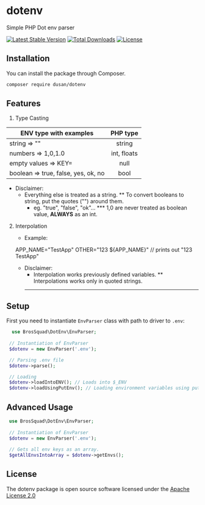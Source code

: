 <h1>dotenv</h1>

Simple PHP Dot env parser

[![Latest Stable Version](https://poser.pugx.org/dusan/dotenv/v)](//packagist.org/packages/dusan/dotenv)
[![Total Downloads](https://poser.pugx.org/dusan/dotenv/downloads)](//packagist.org/packages/dusan/dotenv)
[![License](https://poser.pugx.org/dusan/dotenv/license)](//packagist.org/packages/dusan/dotenv)

## Installation 
You can install the package through Composer.
```bash
composer require dusan/dotenv
```
## Features

1. Type Casting

| ENV type with examples                        | PHP type      |
| --------------------------------------------- |:-------------:|
| string         => ""                          | string        |
| numbers        => 1,0,1.0                     | int, floats   |
| empty values   => KEY=                        | null          |
| boolean        => true, false, yes, ok, no    | bool          |

- Disclaimer:
    * Everything else is treated as a string.
    ** To convert booleans to string, put the quotes ("") around them.
        -  eg. "true", "false", "ok"...
    *** 1,0 are never treated as boolean value, **ALWAYS** as an int.
    
2. Interpolation
    - Example:  
    
    APP_NAME="TestApp"
    OTHER="123 ${APP_NAME}" // prints out "123 TestApp"
    
    - Disclaimer:
        * Interpolation works previously defined variables.
        ** Interpolations works only in quoted strings.
        *** 
    

## Setup

First you need to instantiate ```EnvParser``` class with path to  driver to ```.env```:
```php
  use BrosSquad\DotEnv\EnvParser;
  
 // Instantiation of EnvParser
 $dotenv = new EnvParser('.env');

 // Parsing .env file
 $dotenv->parse();

 // Loading
 $dotenv->loadIntoENV(); // Loads into $_ENV
 $dotenv->loadUsingPutEnv(); // Loading environment variables using putenv()
```

## Advanced Usage

```php
 use BrosSquad\DotEnv\EnvParser;
  
 // Instantiation of EnvParser
 $dotenv = new EnvParser('.env');
 
 // Gets all env keys as an array.
 $getAllEnvsIntoArray = $dotenv->getEnvs();
```
## License
The dotenv package is open source software licensed under the [Apache License 2.0](https://github.com/BrosSquad/dotenv/blob/master/LICENSE)
